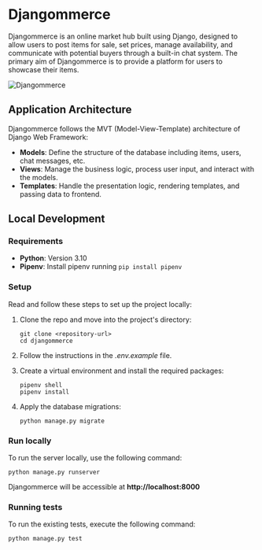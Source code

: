 # Djangommerce

Djangommerce is an online market hub built using Django, designed to allow users to post items for sale, set prices, manage availability, and communicate with potential buyers through a built-in chat system. The primary aim of Djangommerce is to provide a platform for users to showcase their items.

![Djangommerce](https://i.postimg.cc/YqrTTx5C/merged-horizontally.png "Djangommerce demo")

## Application Architecture

Djangommerce follows the MVT (Model-View-Template) architecture of Django Web Framework:

- **Models**: Define the structure of the database including items, users, chat messages, etc.
- **Views**: Manage the business logic, process user input, and interact with the models.
- **Templates**: Handle the presentation logic, rendering templates, and passing data to frontend.

## Local Development

### Requirements

- **Python**: Version 3.10
- **Pipenv**: Install pipenv running `pip install pipenv`

### Setup

Read and follow these steps to set up the project locally:

1. Clone the repo and move into the project's directory:
   ```
   git clone <repository-url>
   cd djangommerce
   ```

2. Follow the instructions in the _.env.example_ file.

3. Create a virtual environment and install the required packages:
   ```
   pipenv shell
   pipenv install
   ```

4. Apply the database migrations:
   ```
   python manage.py migrate
   ```

### Run locally

To run the server locally, use the following command:
   ```
   python manage.py runserver
   ```

Djangommerce will be accessible at **http://localhost:8000**

### Running tests

To run the existing tests, execute the following command:
   ```
   python manage.py test
   ```

